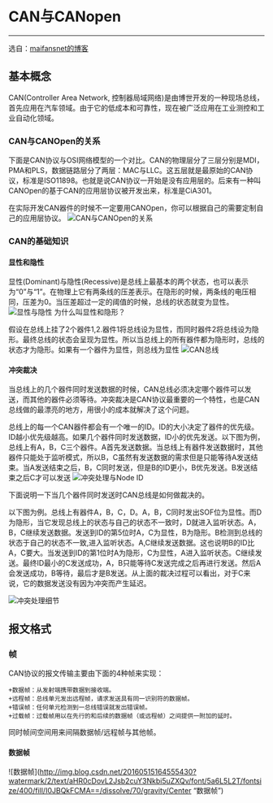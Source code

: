 # CAN与CANopen
---
选自：[maifansnet的博客](http://blog.csdn.net/maifansnet/article/details/48950615)

## 基本概念
CAN(Controller Area Network, 控制器局域网络)是由博世开发的一种现场总线，首先应用在汽车领域。由于它的低成本和可靠性，现在被广泛应用在工业测控和工业自动化领域。

### CAN与CANOpen的关系
下面是CAN协议与OSI网络模型的一个对比。CAN的物理层分了三层分别是MDI，PMA和PLS，数据链路层分了两层：MAC与LLC。这五层就是最原始的CAN协议，标准是ISO11898。也就是说CAN协议一开始是没有应用层的。后来有一种叫CANOpen的基于CAN的应用层协议被开发出来，标准是CiA301。

在实际开发CAN器件的时候不一定要用CANOpen，你可以根据自己的需要定制自己的应用层协议。
![](http://img.blog.csdn.net/20151007202502666?watermark/2/text/aHR0cDovL2Jsb2cuY3Nkbi5uZXQv/font/5a6L5L2T/fontsize/400/fill/I0JBQkFCMA==/dissolve/70/gravity/Center "CAN与CANOpen的关系")

### CAN的基础知识
#### 显性和隐性
显性(Dominant)与隐性(Recessive)是总线上最基本的两个状态，也可以表示为“0”与“1”。在物理上它有两条线的压差表示。在隐形的时候，两条线的电压相同，压差为0。当压差超过一定的阈值的时候，总线的状态就变为显性。
![](http://img.blog.csdn.net/20151007202525236?watermark/2/text/aHR0cDovL2Jsb2cuY3Nkbi5uZXQv/font/5a6L5L2T/fontsize/400/fill/I0JBQkFCMA==/dissolve/70/gravity/Center "显性与隐性")
为什么叫显性和隐形？

假设在总线上挂了2个器件1,2.器件1将总线设为显性，而同时器件2将总线设为隐形。最终总线的状态会呈现为显性。所以当总线上的所有器件都为隐形时，总线的状态才为隐形。如果有一个器件为显性，则总线为显性
![](http://img.blog.csdn.net/20151007202546627?watermark/2/text/aHR0cDovL2Jsb2cuY3Nkbi5uZXQv/font/5a6L5L2T/fontsize/400/fill/I0JBQkFCMA==/dissolve/70/gravity/Center "CAN总线")

#### 冲突裁决
当总线上的几个器件同时发送数据的时候，CAN总线必须决定哪个器件可以发送，而其他的器件必须等待。冲突裁决是CAN协议最重要的一个特性，也是CAN总线做的最漂亮的地方，用很小的成本就解决了这个问题。

总线上的每一个CAN器件都会有一个唯一的ID。ID的大小决定了器件的优先级。ID越小优先级越高。如果几个器件同时发送数据，ID小的优先发送。以下图为例，总线上有A，B，C三个器件。A首先发送数据。当总线上有器件发送数据时，其他器件只能处于监听模式，所以B，C虽然有发送数据的需求但是只能等待A发送结束。当A发送结束之后，B，C同时发送，但是B的ID更小，B优先发送。B发送结束之后C才可以发送
![](http://img.blog.csdn.net/20151007202615282?watermark/2/text/aHR0cDovL2Jsb2cuY3Nkbi5uZXQv/font/5a6L5L2T/fontsize/400/fill/I0JBQkFCMA==/dissolve/70/gravity/Center "冲突处理与Node ID")

下面说明一下当几个器件同时发送时CAN总线是如何做裁决的。

以下图为例。总线上有器件A，B，C，D。A，B，C同时发出SOF位为显性。而D为隐形，当它发现总线上的状态与自己的状态不一致时，D就进入监听状态。A，B，C继续发送数据。发送到ID的第5位时A，C为显性，B为隐形。B检测到总线的状态于自己的状态不一致,进入监听状态。A,C继续发送数据。这也说明B的ID比A，C要大。当发送到ID的第1位时A为隐形，C为显性，A进入监听状态。C继续发送。最终ID最小的C发送成功，A，B只能等待C发送完成之后再进行发送。然后A会发送成功，B等待，最后才是B发送。从上面的裁决过程可以看出，对于C来说，它的数据发送没有因为冲突而产生延迟。

![](http://img.blog.csdn.net/20151007202620019?watermark/2/text/aHR0cDovL2Jsb2cuY3Nkbi5uZXQv/font/5a6L5L2T/fontsize/400/fill/I0JBQkFCMA==/dissolve/70/gravity/Center "冲突处理细节")

## 报文格式
### 帧
 CAN协议的报文传输主要由下面的4种帧来实现：

    +数据帧：从发射端携带数据到接收端。
    +远程帧：总线单元发出远程帧，请求发送具有同一识别符的数据帧。
    +错误帧：任何单元检测到一总线错误就发出错误帧。
    +过载帧：过载帧用以在先行的和后续的数据帧（或远程帧）之间提供一附加的延时。

同时帧间空间用来间隔数据帧/远程帧与其他帧。
#### 数据帧
![数据帧](http://img.blog.csdn.net/20160515164555430?watermark/2/text/aHR0cDovL2Jsb2cuY3Nkbi5uZXQv/font/5a6L5L2T/fontsize/400/fill/I0JBQkFCMA==/dissolve/70/gravity/Center “数据帧”)

